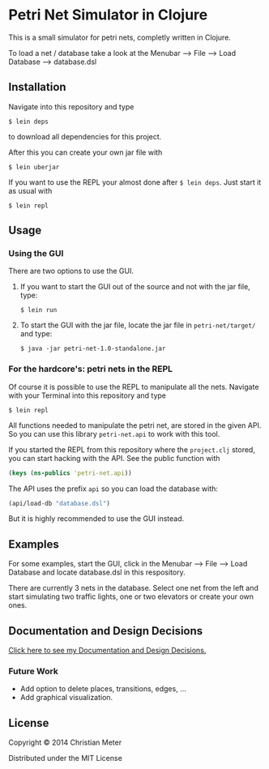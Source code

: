 # Petri Net Simulator in Clojure

This is a small simulator for petri nets, completly written in Clojure.

To load a net / database take a look at the Menubar --> File --> Load Database --> database.dsl


## Installation

Navigate into this repository and type

    $ lein deps
    
to download all dependencies for this project.

After this you can create your own jar file with

    $ lein uberjar

If you want to use the REPL your almost done after `$ lein deps`. Just start it as usual with 

    $ lein repl


## Usage

### Using the GUI

There are two options to use the GUI.

1. If you want to start the GUI out of the source and not with the jar file, type:

    `$ lein run`

2. To start the GUI with the jar file, locate the jar file in `petri-net/target/` and type:

    `$ java -jar petri-net-1.0-standalone.jar`


### For the hardcore's: petri nets in the REPL

Of course it is possible to use the REPL to manipulate all the nets. Navigate with your Terminal into this repository and type

    $ lein repl
    
All functions needed to manipulate the petri net, are stored in the given API. So you can use this library `petri-net.api` to work with this tool.

If you started the REPL from this repository where the `project.clj` stored, you can start hacking with the API. See the public function with

```clojure
(keys (ns-publics 'petri-net.api))
```

The API uses the prefix `api` so you can load the database with:

```clojure
(api/load-db "database.dsl")
```

But it is highly recommended to use the GUI instead.


## Examples

For some examples, start the GUI, click in the Menubar --> File --> Load Database and locate database.dsl in this respository.

There are currently 3 nets in the database. Select one net from the left and start simulating two traffic lights, one or two elevators or create your own ones.


## Documentation and Design Decisions

[Click here to see my Documentation and Design Decisions.](../master/doc/documentation.md)


### Future Work

* Add option to delete places, transitions, edges, ...
* Add graphical visualization.

## License

Copyright © 2014 Christian Meter

Distributed under the MIT License
